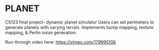 # PLANET
CS123 final project- dynamic planet simulator
Users can set perimeters to generate planets with varying terrain.
Implements bump mapping, texture mapping, & Perlin noise generation. 

Run-through video here: https://vimeo.com/179995108
